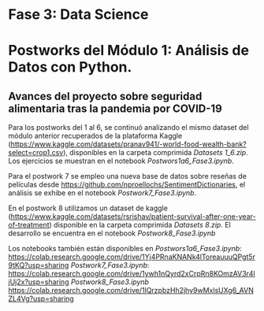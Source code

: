 # Fase 3: Data Science
# Postworks del Módulo 1: Análisis de Datos con Python.

## Avances del proyecto sobre seguridad alimentaria tras la pandemia por COVID-19

Para los postworks del 1 al 6, se continuó analizando el mismo dataset del módulo anterior recuperados de la plataforma Kaggle
(https://www.kaggle.com/datasets/pranav941/-world-food-wealth-bank?select=crop1.csv), disponibles en la carpeta comprimida *Datasets 1_6.zip*. Los ejercicios
se muestran en el notebook *Postwors1a6_Fase3.ipynb*.

Para el postwork 7 se empleo una nueva base de datos sobre reseñas de películas desde https://github.com/nproellochs/SentimentDictionaries, el análisis 
se exhibe en el notebook *Postwork7_Fase3.ipynb*.

En el postwork 8 utilizamos un dataset de kaggle (https://www.kaggle.com/datasets/rsrishav/patient-survival-after-one-year-of-treatment) disponible en la carpeta comprimida
*Datasets 8.zip*. El desarrollo se encuentra en el notebook *Postwork8_Fase3.ipynb*

Los notebooks también están disponibles en 
*Postwors1a6_Fase3.ipynb*: https://colab.research.google.com/drive/1Yj4PRnaKNANk4lToreauuuQPgt5r9tKQ?usp=sharing
*Postwork7_Fase3.ipynb*: https://colab.research.google.com/drive/1ywh1nQyrd2xCrpRn8KOmzAV3r4ljUj2x?usp=sharing
*Postwork8_Fase3.ipynb* https://colab.research.google.com/drive/1lQrzpbzHh2jhy9wMxlsUXg6_AVNZL4Vg?usp=sharing
